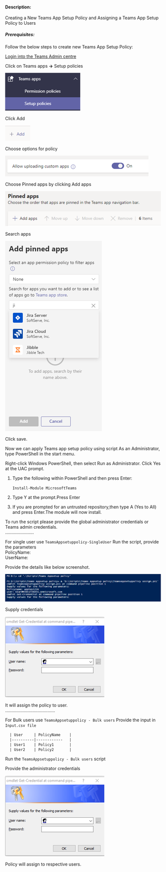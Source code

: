 #### Description:

Creating a New Teams App Setup Policy and Assigning a Teams App Setup Policy to Users

##### Prerequisites:


Follow the below steps to create new Teams App Setup Policy:

[Login into the Teams Admin centre](https://admin.teams.microsoft.com)

Click on Teams apps **&rightarrow;** Setup policies

![SetupPolicy](https://github.com/Geetha63/MS-Teams-Scripts/blob/master/Images/TeamsAppSetupPolicy-setuppoliocy.png)

Click Add

![Add](https://github.com/Geetha63/MS-Teams-Scripts/blob/master/Images/TeamsAppSetupPolicy-Add.png)

Choose options for policy

![Chooseoption](https://github.com/Geetha63/MS-Teams-Scripts/blob/master/Images/TeamsAppSetupPolicy-choose%20option.png)

Choose Pinned apps by clicking Add apps

![ChoosePinnedApps](https://github.com/Geetha63/MS-Teams-Scripts/blob/master/Images/TeamsAppSetupPolicy-PinnedApps.png)

 Search apps 

 ![AddPinnedApps](https://github.com/Geetha63/MS-Teams-Scripts/blob/master/Images/TeamsAppSetupPolicy-AddPinnedApps.png)

 Click save.

Now we can apply Teams app setup policy using script
As an Administrator, type PowerShell in the start menu. 

Right-click Windows PowerShell, then select Run as Administrator. Click Yes at the UAC prompt.
1.	Type the following within PowerShell and then press Enter:

     `Install-Module MicrosoftTeams`
2.	Type Y at the prompt.Press Enter

3.	If you are prompted for an untrusted repository,then type A (Yes to All) and press Enter.The module will now install.

To run the script please provide the global administrator credentials or Teams admin credentials.\
                .......................

For single user use `TeamsAppsetuppolicy-SingleUser`
  Run the script, provide the parameters\
  PolicyName:\
  UserName:

Provide the details like below screenshot.

![DetailsScreenshot](https://github.com/Geetha63/MS-Teams-Scripts/blob/master/Images/TeamsAppSetupPolicy-Deatilsscreenshot.png)

Supply credentials

![Credentials](https://github.com/Geetha63/MS-Teams-Scripts/blob/master/Images/TeamsAppSetupPolicy-Credentialspage.png)

It will assign the policy to user.\
                          ........................................
                          
For Bulk users use `TeamsAppsetuppolicy - Bulk users`
Provide the input in `Input.csv file`

      | User     | PolicyName    |
      |----------|------------   |
      | User1    | Policy1       |
      | User2    | Policy2       |


Run the `TeamsAppsetuppolicy - Bulk users` script

Provide the administrator credentials

![Credentials](https://github.com/Geetha63/MS-Teams-Scripts/blob/master/Images/TeamsAppSetupPolicy-Credentialspage.png)


Policy will assign to respective users.




